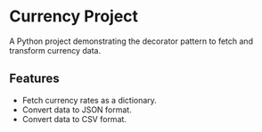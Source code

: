 # Currency Project

A Python project demonstrating the decorator pattern to fetch and transform currency data.

## Features

- Fetch currency rates as a dictionary.
- Convert data to JSON format.
- Convert data to CSV format.
